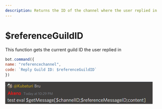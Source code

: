 ```yaml
---
description: Returns the ID of the channel where the user replied in
---
```


# $referenceGuildID

This function gets the current guild ID the user replied in

```javascript
bot.command({
name: "referencechannel",
code: `Reply Guild ID: $referenceGuildID`
})
```

![Heres an example \(I know it says message ID but its basically the same\)](../.gitbook/assets/image%20%2852%29.png)


